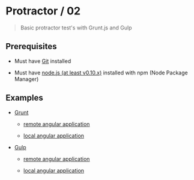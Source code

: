 # Protractor / 02

> Basic protractor test's with Grunt.js and Gulp

## Prerequisites

* Must have [Git](http://git-scm.com/) installed

* Must have [node.js (at least v0.10.x)](http://nodejs.org/) installed with npm (Node Package Manager)

## Examples

* [Grunt](grunt)

  * [remote angular application](grunt/01-remote-angular-app)

  * [local angular application](grunt/02-local-angular-app)

* [Gulp](gulp)

  * [remote angular application](gulp/01-remote-angular-app)

  * [local angular application](gulp/02-local-angular-app)
